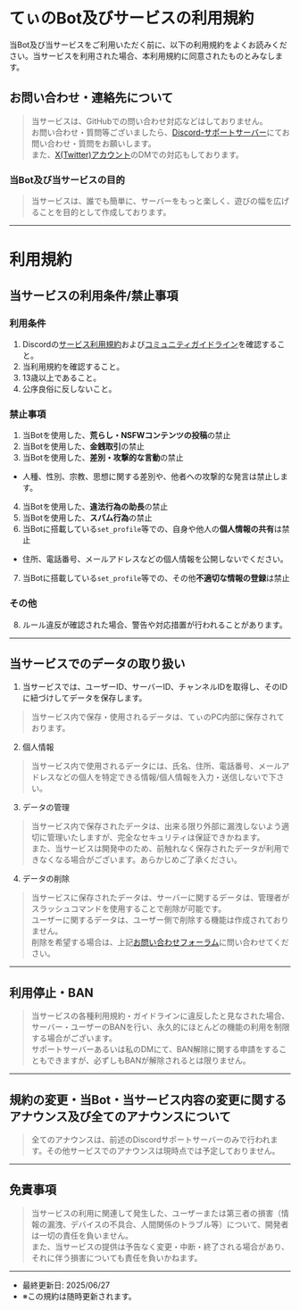# てぃのBot及びサービスの利用規約

当Bot及び当サービスをご利用いただく前に、以下の利用規約をよくお読みください。当サービスを利用された場合、本利用規約に同意されたものとみなします。

## お問い合わせ・連絡先について
> 当サービスは、GitHubでの問い合わせ対応などはしておりません。  
> お問い合わせ・質問等ございましたら、[Discord-サポートサーバー](https://discord.gg/a3H8GrMgKj)にてお問い合わせ・質問をお願いします。  
> また、[X(Twitter)アカウント](https://x.com/T_UZERO)のDMでの対応もしております。

### 当Bot及び当サービスの目的
> 当サービスは、誰でも簡単に、サーバーをもっと楽しく、遊びの幅を広げることを目的として作成しております。

---
# 利用規約
## 当サービスの利用条件/禁止事項
### **利用条件**
1. Discordの[サービス利用規約](https://support.discord.com/hc/ja/sections/115000344951-ポリシーと規約)および[コミュニティガイドライン](https://discord.com/guidelines)を確認すること。
2. 当利用規約を確認すること。
3. 13歳以上であること。
4. 公序良俗に反しないこと。

### **禁止事項**
1. 当Botを使用した、**荒らし・NSFWコンテンツの投稿**の禁止
2. 当Botを使用した、**金銭取引**の禁止
3. 当Botを使用した、**差別・攻撃的な言動**の禁止
  - 人種、性別、宗教、思想に関する差別や、他者への攻撃的な発言は禁止します。

4. 当Botを使用した、**違法行為の助長**の禁止
5. 当Botを使用した、**スパム行為**の禁止
6. 当Botに搭載している`set_profile`等での、自身や他人の**個人情報の共有**は禁止
  - 住所、電話番号、メールアドレスなどの個人情報を公開しないでください。
7. 当Botに搭載している`set_profile`等での、その他**不適切な情報の登録**は禁止

### **その他**
8. ルール違反が確認された場合、警告や対応措置が行われることがあります。
---

## 当サービスでのデータの取り扱い 
1. 当サービスでは、ユーザーID、サーバーID、チャンネルIDを取得し、そのIDに紐づけしてデータを保存します。
> 当サービス内で保存・使用されるデータは、てぃのPC内部に保存されております。

2. 個人情報
> 当サービス内で使用されるデータには、氏名、住所、電話番号、メールアドレスなどの個人を特定できる情報/個人情報を入力・送信しないで下さい。

3. データの管理
> 当サービス内で保存されたデータは、出来る限り外部に漏洩しないよう適切に管理いたしますが、完全なセキュリティは保証できかねます。  
> また、当サービスは開発中のため、前触れなく保存されたデータが利用できなくなる場合がございます。あらかじめご了承ください。

4. データの削除
> 当サービスに保存されたデータは、サーバーに関するデータは、管理者がスラッシュコマンドを使用することで削除が可能です。  
> ユーザーに関するデータは、ユーザー側で削除する機能は作成されておりません。  
> 削除を希望する場合は、上記[お問い合わせフォーラム](https://github.com/t-u-zero/Tannne-Bot/blob/main/docs/terms.md#%E3%81%8A%E5%95%8F%E3%81%84%E5%90%88%E3%82%8F%E3%81%9B%E9%80%A3%E7%B5%A1%E5%85%88%E3%81%AB%E3%81%A4%E3%81%84%E3%81%A6)に問い合わせてください。
---

## 利用停止・BAN
> 当サービスの各種利用規約・ガイドラインに違反したと見なされた場合、サーバー・ユーザーのBANを行い、永久的にほとんどの機能の利用を制限する場合がございます。  
> サポートサーバーあるいは私のDMにて、BAN解除に関する申請をすることもできますが、必ずしもBANが解除されるとは限りません。
---

## 規約の変更・当Bot・当サービス内容の変更に関するアナウンス及び全てのアナウンスについて
> 全てのアナウンスは、前述のDiscordサポートサーバーのみで行われます。その他サービスでのアナウンスは現時点では予定しておりません。
---

## 免責事項
> 当サービスの利用に関連して発生した、ユーザーまたは第三者の損害（情報の漏洩、デバイスの不具合、人間関係のトラブル等）について、開発者は一切の責任を負いません。  
> また、当サービスの提供は予告なく変更・中断・終了される場合があり、それに伴う損害についても責任を負いかねます。
---

- 最終更新日: 2025/06/27
- ※この規約は随時更新されます。

